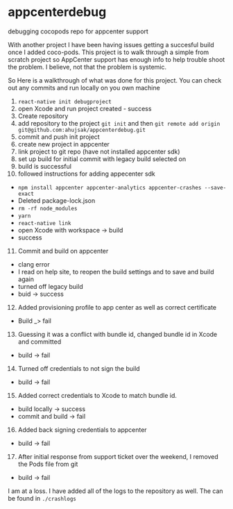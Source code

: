 # appcenterdebug
debugging cocopods repo for appcenter support

With another project I have been having issues getting a succesful build once I added coco-pods.
This project is to walk through a simple from scratch project so AppCenter support has enough info to help
trouble shoot the problem. I believe, not that the problem is systemic. 

So Here is a walkthrough of what was done for this project. 
You can check out any commits and run locally on you own machine
1. `react-native init debugproject`
2. open Xcode and run project created - success
3. Create repository
4. add repository to the project `git init` and then `git remote add origin git@github.com:ahujsak/appcenterdebug.git`
5. commit and push init project
6. create new project in appcenter
7. link project to git repo (have not installed appcenter sdk) 
8. set up build for initial commit with legacy build selected on
9. build is successful
10. followed instructions for adding appecenter sdk
  * `npm install appcenter appcenter-analytics appcenter-crashes --save-exact`
  * Deleted package-lock.json
  * `rm -rf node_modules`
  * `yarn`
  * `react-native link`
  * open Xcode with workspace -> build
  * success
11. Commit and build on appcenter
  * clang error
  * I read on help site, to reopen the build settings and to save and build again
  * turned off legacy build
  * buid -> success
12. Added provisioning profile to app center as well as correct certificate
  * Build _> fail 
13. Guessing it was a conflict with bundle id, changed bundle id in Xcode and committed 
  * build -> fail 
14. Turned off credentials to not sign the build
  * build -> fail
15. Added correct credentials to Xcode to match bundle id.
  * build locally -> success
  * commit and build -> fail 
16. Added back signing credentials to appcenter 
  * build -> fail
17. After initial response from support ticket over the weekend, I removed the Pods file from git
  * build -> fail
  
  
I am at a loss. I have added all of the logs to the repository as well. 
The can be found in `./crashlogs`

  
